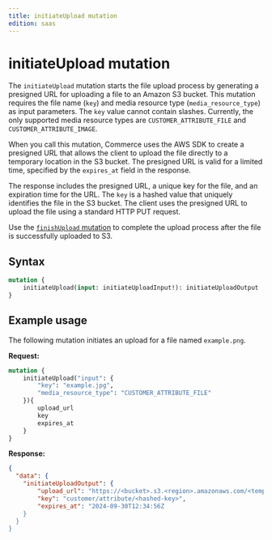 ```yaml
---
title: initiateUpload mutation
edition: saas
---
```



# initiateUpload mutation

The `initiateUpload` mutation starts the file upload process by generating a presigned URL for uploading a file to an Amazon S3 bucket. This mutation requires the file name (`key`) and media resource type (`media_resource_type`) as input parameters. The `key` value cannot contain slashes. Currently, the only supported media resource types are `CUSTOMER_ATTRIBUTE_FILE` and `CUSTOMER_ATTRIBUTE_IMAGE`.

When you call this mutation, Commerce uses the AWS SDK to create a presigned URL that allows the client to upload the file directly to a temporary location in the S3 bucket. The presigned URL is valid for a limited time, specified by the `expires_at` field in the response.

The response includes the presigned URL, a unique key for the file, and an expiration time for the URL. The `key` is a hashed value that uniquely identifies the file in the S3 bucket. The client uses the presigned URL to upload the file using a standard HTTP PUT request.

Use the [`finishUpload` mutation](finish-upload.md) to complete the upload process after the file is successfully uploaded to S3.

## Syntax

```graphql
mutation {
    initiateUpload(input: initiateUploadInput!): initiateUploadOutput
}
```

<!--
## Reference

The [`initiateUpload`](https://developer.adobe.com/commerce/services/graphql/reference/saas-api/index.html#mutation-initiateUpload) reference provides detailed information about the types and fields defined in this mutation.
-->

## Example usage

The following mutation initiates an upload for a file named `example.png`.

**Request:**

```graphql
mutation {
    initiateUpload("input": {
        "key": "example.jpg",
        "media_resource_type": "CUSTOMER_ATTRIBUTE_FILE"
    }){
        upload_url
        key
        expires_at
    }
}
```

**Response:**

```json
{
  "data": {
    "initiateUploadOutput": {
        "upload_url": "https://<bucket>.s3.<region>.amazonaws.com/<temp-location>?X-Amz-Algorithm=AWS4-HMAC-SHA256&X-Amz-Credential=...",
        "key": "customer/attribute/<hashed-key>",
        "expires_at": "2024-09-30T12:34:56Z
    }
  }
}
```
